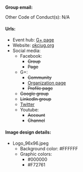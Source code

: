 **Group email:** 

Other Code of Conduct(s): N/A

#### Urls:
  - Event hub: [G+ page](https://plus.google.com/+OkcjugOrg)
  - Website: [okcjug.org](http://okcjug.org/)
  - Social media:
    - Facebook:
      - ~~Group~~
      - ~~Page~~
    - G+:
      - ~~Community~~
      - [Organization page](https://plus.google.com/+OkcjugOrg)
      - ~~Profile page~~
    - ~~Google group~~
    - ~~LinkedIn group~~
    - [Twitter](https://twitter.com/okcjug)
    - Youtube:
      - ~~Account~~
      - ~~Channel~~
    
#### Image design details:
- Logo_96x96.jpeg
  - Background color: #FFFFFF
  - Graphic colors:
    - #000000
    - #F72761
